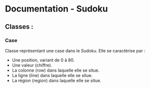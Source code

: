 <h1>Documentation - Sudoku</h1>

<h2>Classes :</h2>

<h3>Case</h3>
<p>Classe représentant une case dans le Sudoku. Elle se caractérise par : 
<ul>
    <li>Une position, variant de 0 à 80.</li>
    <li>Une valeur (chiffre).</li>
    <li>La colonne (row) dans laquelle elle se situe.</li>
    <li>La ligne (line) dans laquelle elle se situe.</li>
    <li>La région (region) dans laquelle elle se situe.</li>
</ul>
